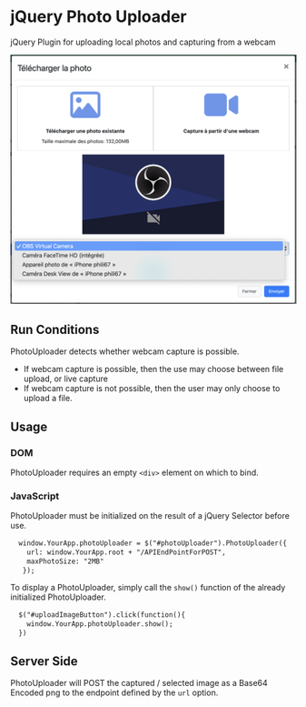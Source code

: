 # jQuery Photo Uploader
jQuery Plugin for uploading local photos and capturing from a webcam

![plugin preview](https://raw.githubusercontent.com/phili67/jQuery-Photo-Uploader/master/preview1.png)


## Run Conditions

PhotoUploader detects whether webcam capture is possible.

*  If webcam capture is possible, then the use may choose between file upload, or live capture
*  If webcam capture is not possible, then the user may only choose to upload a file.

##  Usage

### DOM

PhotoUploader requires an empty ```<div>``` element on which to bind.

### JavaScript

PhotoUploader must be initialized on the result of a jQuery Selector before use.

```
  window.YourApp.photoUploader = $("#photoUploader").PhotoUploader({
    url: window.YourApp.root + "/APIEndPointForPOST",
    maxPhotoSize: "2MB"
   });
```
To display a PhotoUploader, simply call the ```show()``` function of the already initialized PhotoUploader.

```
  $("#uploadImageButton").click(function(){
    window.YourApp.photoUploader.show();
  })
```

## Server Side

PhotoUploader will POST the captured / selected image as a Base64 Encoded png to the endpoint defined by the ```url``` option.


